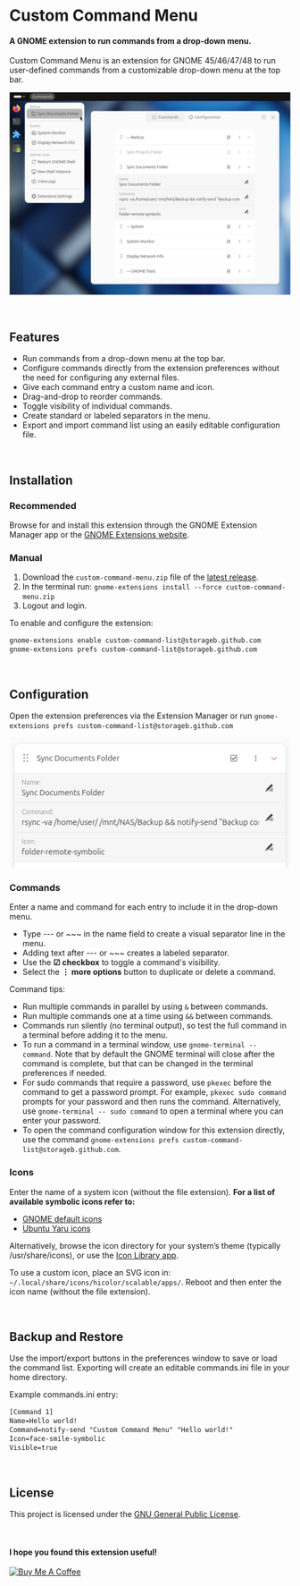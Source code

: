 # Custom Command Menu

#### A GNOME extension to run commands from a drop-down menu.

Custom Command Menu is an extension for GNOME 45/46/47/48 to run user-defined commands from a customizable drop-down menu at the top bar. 

![Screenshot-main](screenshots/screenshot-main-10.png)

<br>

## Features

- Run commands from a drop-down menu at the top bar.
- Configure commands directly from the extension preferences without the need for configuring any external files.
- Give each command entry a custom name and icon.
- Drag-and-drop to reorder commands.
- Toggle visibility of individual commands.
- Create standard or labeled separators in the menu.
- Export and import command list using an easily editable configuration file.


<br>

## Installation


### Recommended

Browse for and install this extension through the GNOME Extension Manager app or the [GNOME Extensions website](https://extensions.gnome.org/extension/7024/custom-command-list/).


### Manual

1. Download the `custom-command-menu.zip` file of the [latest release](https://github.com/StorageB/custom-command-menu/releases/). 
2. In the terminal run:
`gnome-extensions install --force custom-command-menu.zip`
3. Logout and login.

To enable and configure the extension:
```
gnome-extensions enable custom-command-list@storageb.github.com
gnome-extensions prefs custom-command-list@storageb.github.com
```

<br>

## Configuration

Open the extension preferences via the Extension Manager or run
`gnome-extensions prefs custom-command-list@storageb.github.com`

![Screenshot-commands](screenshots/screenshot-command-6.png)

### Commands

Enter a name and command for each entry to include it in the drop-down menu.
- Type --- or ~~~ in the name field to create a visual separator line in the menu.
- Adding text after --- or ~~~ creates a labeled separator.
- Use the **☑ checkbox** to toggle a command's visibility.
- Select the **⋮ more options** button to duplicate or delete a command.

Command tips:
- Run multiple commands in parallel by using `&` between commands.
- Run multiple commands one at a time using `&&` between commands.
- Commands run silently (no terminal output), so test the full command in a terminal before adding it to the menu. 
- To run a command in a terminal window, use `gnome-terminal -- command`. Note that by default the GNOME terminal will close after the command is complete, but that can be changed in the terminal preferences if needed.
- For sudo commands that require a password, use `pkexec` before the command to get a password prompt. For example, `pkexec sudo command` prompts for your password and then runs the command. Alternatively, use `gnome-terminal -- sudo command` to open a terminal where you can enter your password.
- To open the command configuration window for this extension directly, use the command `gnome-extensions prefs custom-command-list@storageb.github.com`.

### Icons

Enter the name of a system icon (without the file extension). 
**For a list of available symbolic icons refer to:**
- [GNOME default icons](https://github.com/StorageB/icons/blob/main/GNOME48Adwaita/icons.md)
- [Ubuntu Yaru icons](https://github.com/StorageB/icons/blob/main/Yaru/icons.md)

Alternatively, browse the icon directory for your system’s theme (typically /usr/share/icons), or use the [Icon Library app](https://flathub.org/apps/org.gnome.design.IconLibrary).

To use a custom icon, place an SVG icon in: `~/.local/share/icons/hicolor/scalable/apps/`. Reboot and then enter the icon name (without the file extension). 


<br>

## Backup and Restore

Use the import/export buttons in the preferences window to save or load the command list. Exporting will create an editable commands.ini file in your home directory.

Example commands.ini entry:
```
[Command 1]
Name=Hello world!
Command=notify-send "Custom Command Menu" "Hello world!"
Icon=face-smile-symbolic
Visible=true
```

<br>

## License

This project is licensed under the [GNU General Public License](http://www.gnu.org/licenses/).

<br>

#### I hope you found this extension useful!

<a href="https://www.buymeacoffee.com/StorageB" target="_blank"><img src="https://cdn.buymeacoffee.com/buttons/v2/default-yellow.png" alt="Buy Me A Coffee" style="height: 36px !important;width: 131px !important;" ></a>
